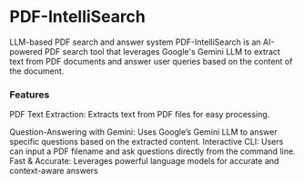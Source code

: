 # PDF-IntelliSearch
LLM-based PDF search and answer system
PDF-IntelliSearch is an AI-powered PDF search tool that leverages Google's Gemini LLM to extract text from PDF documents and answer user queries based on the content of the document.

### Features
PDF Text Extraction: Extracts text from PDF files for easy processing.

Question-Answering with Gemini: Uses Google’s Gemini LLM to answer specific questions based on the extracted content.
Interactive CLI: Users can input a PDF filename and ask questions directly from the command line.
Fast & Accurate: Leverages powerful language models for accurate and context-aware answers
